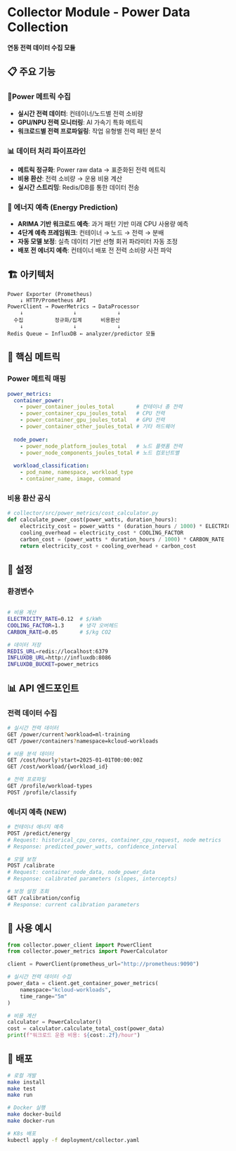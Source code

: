 # Collector Module - Power Data Collection

**연동 전력 데이터 수집 모듈**

## 📋 주요 기능

### 🔌Power 메트릭 수집
- **실시간 전력 데이터**: 컨테이너/노드별 전력 소비량
- **GPU/NPU 전력 모니터링**: AI 가속기 특화 메트릭
- **워크로드별 전력 프로파일링**: 작업 유형별 전력 패턴 분석

### 📊 데이터 처리 파이프라인
- **메트릭 정규화**: Power raw data → 표준화된 전력 메트릭
- **비용 환산**: 전력 소비량 → 운용 비용 계산
- **실시간 스트리밍**: Redis/DB를 통한 데이터 전송

### 🔮 에너지 예측 (Energy Prediction)
- **ARIMA 기반 워크로드 예측**: 과거 패턴 기반 미래 CPU 사용량 예측
- **4단계 예측 프레임워크**: 컨테이너 → 노드 → 전력 → 분배
- **자동 모델 보정**: 실측 데이터 기반 선형 회귀 파라미터 자동 조정
- **배포 전 에너지 예측**: 컨테이너 배포 전 전력 소비량 사전 파악

## 🏗 아키텍처

```
Power Exporter (Prometheus) 
    ↓ HTTP/Prometheus API
PowerClient → PowerMetrics → DataProcessor
    ↓                ↓             ↓
  수집          정규화/집계      비용환산
    ↓                ↓             ↓
Redis Queue ← InfluxDB ← analyzer/predictor 모듈
```

## 🚀 핵심 메트릭

### Power 메트릭 매핑
```yaml
power_metrics:
  container_power:
    - power_container_joules_total       # 컨테이너 총 전력
    - power_container_cpu_joules_total   # CPU 전력
    - power_container_gpu_joules_total   # GPU 전력
    - power_container_other_joules_total # 기타 하드웨어
  
  node_power:
    - power_node_platform_joules_total   # 노드 플랫폼 전력
    - power_node_components_joules_total # 노드 컴포넌트별
  
  workload_classification:
    - pod_name, namespace, workload_type
    - container_name, image, command
```

### 비용 환산 공식
```python
# collector/src/power_metrics/cost_calculator.py
def calculate_power_cost(power_watts, duration_hours):
    electricity_cost = power_watts * (duration_hours / 1000) * ELECTRICITY_RATE
    cooling_overhead = electricity_cost * COOLING_FACTOR
    carbon_cost = (power_watts * duration_hours / 1000) * CARBON_RATE
    return electricity_cost + cooling_overhead + carbon_cost
```

## 🔧 설정

### 환경변수
```bash

# 비용 계산
ELECTRICITY_RATE=0.12  # $/kWh
COOLING_FACTOR=1.3     # 냉각 오버헤드
CARBON_RATE=0.05       # $/kg CO2

# 데이터 저장
REDIS_URL=redis://localhost:6379
INFLUXDB_URL=http://influxdb:8086
INFLUXDB_BUCKET=power_metrics
```

## 📊 API 엔드포인트

### 전력 데이터 수집
```bash
# 실시간 전력 데이터
GET /power/current?workload=ml-training
GET /power/containers?namespace=kcloud-workloads

# 비용 분석 데이터
GET /cost/hourly?start=2025-01-01T00:00:00Z
GET /cost/workload/{workload_id}

# 전력 프로파일
GET /profile/workload-types
POST /profile/classify
```

### 에너지 예측 (NEW)
```bash
# 컨테이너 에너지 예측
POST /predict/energy
# Request: historical_cpu_cores, container_cpu_request, node metrics
# Response: predicted_power_watts, confidence_interval

# 모델 보정
POST /calibrate
# Request: container_node_data, node_power_data
# Response: calibrated parameters (slopes, intercepts)

# 보정 설정 조회
GET /calibration/config
# Response: current calibration parameters
```

## 🧪 사용 예시

```python
from collector.power_client import PowerClient
from collector.power_metrics import PowerCalculator

client = PowerClient(prometheus_url="http://prometheus:9090")

# 실시간 전력 데이터 수집
power_data = client.get_container_power_metrics(
    namespace="kcloud-workloads",
    time_range="5m"
)

# 비용 계산
calculator = PowerCalculator()
cost = calculator.calculate_total_cost(power_data)
print(f"워크로드 운용 비용: ${cost:.2f}/hour")
```

## 🚀 배포

```bash
# 로컬 개발
make install
make test
make run

# Docker 실행
make docker-build
make docker-run

# K8s 배포
kubectl apply -f deployment/collector.yaml
```
